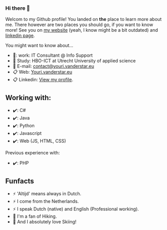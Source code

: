 ### Hi there 👋
Welcom to my Github profile! You landed on **the** place to learn more about me. There however are two places you should go, if you want to know more! See you on [my website](https://youri.vanderstar.eu/) (yeah, I know might be a bit outdated) and [linkedin page](https://www.linkedin.com/in/youri-van-der-star/).

You might want to know about...  
- 🏢: work:     IT Consultant @ Info Support
- :school: Study:     HBO-ICT at Utrecht University of applied science  
- :postal_horn: E-mail:   contact@youri.vanderstar.eu  
- :clipboard: Web:        [Youri.vanderstar.eu](https://youri.vanderstar.eu/)  
- :clipboard: Linkedin:   [View my profile](https://www.linkedin.com/in/youri-van-der-star/).

## Working with:
- :heavy_check_mark:: C#
- :heavy_check_mark:: Java
- :heavy_check_mark:: Python
- :heavy_check_mark:: Javascript
- :heavy_check_mark:: Web (JS, HTML, CSS)  

Previous experience with:
- :heavy_check_mark:: PHP

## Funfacts
- ⚡ 'Altijd' means always in Dutch.
- ⚡ I come from the Netherlands.
- ⚡ I speak Dutch (native) and English (Professional working).
- :walking: I'm a fan of Hiking.
- :ski: And I absolutely love Skiing!
